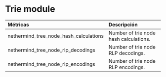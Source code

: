 # Trie module

| Métricas | Descripción |
| :--- | :--- |
| nethermind\_tree\_node\_hash\_calculations | Number of trie node hash calculations. |
| nethermind\_tree\_node\_rlp\_decodings | Number of trie node RLP decodings. |
| nethermind\_tree\_node\_rlp\_encodings | Number of trie node RLP encodings. |

